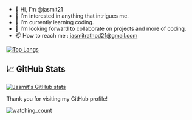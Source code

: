- 👋 Hi, I’m @jasmit21
- 👀 I’m interested in anything that intrigues me. 
- 🌱 I’m currently learning coding.
- 💞️ I’m looking forward to collaborate on projects and more of coding.
- 📫 How to reach me : jasmitrathod21@gmail.com


<!--![](https://komarev.com/ghpvc/?username=PurpleVen&color=f222ff&label=PROFILE+VIEWS)-->

[![Top Langs](https://github-readme-stats.vercel.app/api/top-langs/?username=jasmit21&layout=compact&theme=synthwave)](https://github.com/jasmit21/github-readme-stats)

## 📈 GitHub Stats

[![Jasmit's GitHub stats](https://github-readme-stats.vercel.app/api?username=jasmit21&count_private=true&show_icons=true&theme=transparent)](https://github.com/anuraghazra/github-readme-stats)


Thank you for visiting my GitHub profile!

<p align="left"> 
  <img src="https://komarev.com/ghpvc/?username=tushar4303&color=blueviolet" alt="watching_count" />
</p>



<!---
jasmit21/jasmit21 is a ✨ special ✨ repository because its `README.md` (this file) appears on your GitHub profile.
You can click the Preview link to take a look at your changes.
--->
